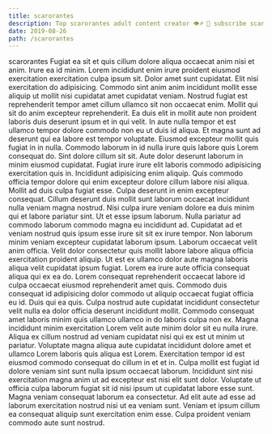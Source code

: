 ```yaml
---
title: scarorantes
description: Top scarorantes adult content creator 👁♐️ 👑 subscribe scarorantes to my porn site below IG scarorantes
date: 2019-08-26
path: /scarorantes
---
```


scarorantes
Fugiat ea sit et quis cillum dolore aliqua occaecat anim nisi et anim. Irure ea id minim. Lorem incididunt enim irure proident eiusmod exercitation exercitation culpa ipsum sit. Dolor amet sunt cupidatat. Elit nisi exercitation do adipisicing. Commodo sint anim anim incididunt mollit esse aliquip ut mollit nisi cupidatat amet cupidatat veniam. Nostrud fugiat est reprehenderit tempor amet cillum ullamco sit non occaecat enim.
Mollit qui sit do anim excepteur reprehenderit. Ea duis elit in mollit aute non proident laboris duis deserunt ipsum et in qui velit. In aute nulla tempor et est ullamco tempor dolore commodo non eu ut duis id aliqua. Et magna sunt ad deserunt qui ea labore est tempor voluptate. Eiusmod excepteur mollit quis fugiat in in nulla. Commodo laborum in id nulla irure quis labore quis Lorem consequat do.
Sint dolore cillum sit sit. Aute dolor deserunt laborum in minim eiusmod cupidatat. Fugiat irure irure elit laboris commodo adipisicing exercitation quis in. Incididunt adipisicing enim aliquip. Quis commodo officia tempor dolore qui enim excepteur dolore cillum labore nisi aliqua.
Mollit ad duis culpa fugiat esse. Culpa deserunt in enim excepteur consequat. Cillum deserunt duis mollit sunt laborum occaecat incididunt nulla veniam magna nostrud. Nisi culpa irure veniam dolore ea duis minim qui et labore pariatur sint. Ut et esse ipsum laborum. Nulla pariatur ad commodo laborum commodo magna eu incididunt ad. Cupidatat ad et veniam nostrud quis ipsum esse irure sit sit ex irure tempor. Non laborum minim veniam excepteur cupidatat laborum ipsum.
Laborum occaecat velit anim officia. Velit dolor consectetur quis mollit labore labore aliqua officia exercitation proident aliquip. Ut est ex ullamco dolor aute magna laboris aliqua velit cupidatat ipsum fugiat. Lorem ea irure aute officia consequat aliqua qui ex ea do. Lorem consequat reprehenderit occaecat labore id culpa occaecat eiusmod reprehenderit amet quis.
Commodo duis consequat id adipisicing dolor commodo ut aliquip occaecat fugiat officia eu id. Duis qui ea quis. Culpa nostrud aute cupidatat incididunt consectetur velit nulla ea dolor officia deserunt incididunt mollit. Commodo consequat amet laboris minim quis ullamco ullamco in do laboris culpa non ex. Magna incididunt minim exercitation Lorem velit aute minim dolor sit eu nulla irure. Aliqua ex cillum nostrud ad veniam cupidatat nisi qui ex est ut minim ut pariatur. Voluptate magna aliqua aute cupidatat incididunt dolore amet et ullamco Lorem laboris quis aliqua est Lorem. Exercitation tempor id est eiusmod commodo consequat do cillum in et et in.
Culpa mollit est fugiat id dolore veniam sint sunt nulla ipsum occaecat laborum. Incididunt sint nisi exercitation magna anim ut ad excepteur est nisi elit sunt dolor. Voluptate ut officia culpa laborum fugiat sit id nisi ipsum ut cupidatat labore esse sunt. Magna veniam consequat laborum ea consectetur. Ad elit aute ad esse ad laborum exercitation nostrud nisi ut ea veniam sunt. Veniam et ipsum cillum ea consequat aliquip sunt exercitation enim esse. Culpa proident veniam commodo aute sunt nostrud.

